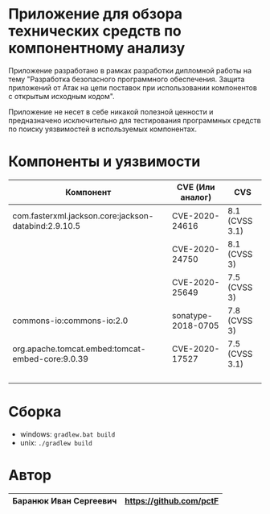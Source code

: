 # Приложение для обзора технических средств по компонентному анализу
Приложение разработано в рамках разработки дипломной работы на тему "Разработка безопасного программного обеспечения. 
Защита приложений от Атак на цепи поставок при использовании компонентов с открытым исходным кодом".

Приложение не несет в себе никакой полезной ценности и предназначено исключительно для тестирования программных средств 
по поиску уязвимостей в используемых компонентах.

# Компоненты и уязвимости
| Компонент | CVE (Или аналог) | CVS |
| --------- | -----------------| ---- |
| com.fasterxml.jackson.core:jackson-databind:2.9.10.5 | CVE-2020-24616 | 8.1 (CVSS 3.1)
| | CVE-2020-24750 | 8.1 (CVSS 3) |
| | CVE-2020-25649 | 7.5 (CVSS 3) |
| commons-io:commons-io:2.0 | sonatype-2018-0705 | 7.8 (CVSS 3) |
| org.apache.tomcat.embed:tomcat-embed-core:9.0.39 | CVE-2020-17527 | 7.5 (CVSS 3.1)
| | |
| | |
| | |
| | |
# Сборка
* windows: `gradlew.bat build`
* unix: `./gradlew build`
# Автор
| Баранюк Иван Сергеевич | https://github.com/pctF |
| ---- | ----
